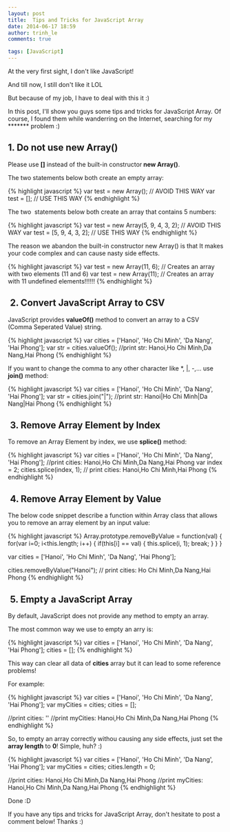 ```yaml
---
layout: post
title:  Tips and Tricks for JavaScript Array
date: 2014-06-17 18:59
author: trinh_le
comments: true

tags: [JavaScript]
---
```


At the very first sight, I don't like JavaScript!

And till now, I still don't like it LOL

But because of my job, I have to deal with this it :)

In this post, I'll show you guys some tips and tricks for JavaScript Array. Of course, I found them while wanderring on the Internet, searching for my ******* problem :)

<!--more-->
<h2>1. Do not use new Array()</h2>
Please use <strong>[]</strong> instead of the built-in constructor<strong> new Array()</strong>.

The two statements below both create an empty array:

{% highlight javascript %}
var test = new Array(); // AVOID THIS WAY
var test = []; // USE THIS WAY
{% endhighlight %}

The two  statements below both create an array that contains 5 numbers:

{% highlight javascript %}
var test = new Array(5, 9, 4, 3, 2); // AVOID THIS WAY
var test = [5, 9, 4, 3, 2]; // USE THIS WAY
{% endhighlight %}

The reason we abandon the built-in constructor new Array() is that It makes your code complex and can cause nasty side effects.

{% highlight javascript %}
var test = new Array(11, 6);    // Creates an array with two elements (11 and 6)
var test = new Array(11);	// Creates an array with 11 undefined elements!!!!!!
{% endhighlight %}

<h2> 2. Convert JavaScript Array to CSV</h2>
JavaScript provides <strong>valueOf()</strong> method to convert an array to a CSV (Comma Seperated Value) string.

{% highlight javascript %}
var cities = ['Hanoi', 'Ho Chi Minh', 'Da Nang', 'Hai Phong'];
var str = cities.valueOf();
//print str: Hanoi,Ho Chi Minh,Da Nang,Hai Phong
{% endhighlight %}

If you want to change the comma to any other character like *, |, -,... use <strong>join()</strong> method:

{% highlight javascript %}
var cities = ['Hanoi', 'Ho Chi Minh', 'Da Nang', 'Hai Phong'];
var str = cities.join(&quot;|&quot;);
//print str: Hanoi|Ho Chi Minh|Da Nang|Hai Phong
{% endhighlight %}

<h2> 3. Remove Array Element by Index</h2>
To remove an Array Element by index, we use <strong>splice()</strong> method:

{% highlight javascript %}
var cities = ['Hanoi', 'Ho Chi Minh', 'Da Nang', 'Hai Phong'];
//print cities: Hanoi,Ho Chi Minh,Da Nang,Hai Phong
var index = 2;
cities.splice(index, 1);
// print cities: Hanoi,Ho Chi Minh,Hai Phong
{% endhighlight %}

<h2> 4. Remove Array Element by Value</h2>
The below code snippet describe a function within Array class that allows you to remove an array element by an input value:

{% highlight javascript %}
Array.prototype.removeByValue = function(val) {
    for(var i=0; i&lt;this.length; i++) {
        if(this[i] == val) {
            this.splice(i, 1);
            break;
        }
    }
}

var cities = ['Hanoi', 'Ho Chi Minh', 'Da Nang', 'Hai Phong'];

cities.removeByValue(&quot;Hanoi&quot;);
// print cities: Ho Chi Minh,Da Nang,Hai Phong
{% endhighlight %}

<h2> 5. Empty a JavaScript Array</h2>
By default, JavaScript does not provide any method to empty an array.

The most common way we use to empty an arry is:

{% highlight javascript %}
var cities = ['Hanoi', 'Ho Chi Minh', 'Da Nang', 'Hai Phong'];
cities = [];
{% endhighlight %}

This way can clear all data of <strong>cities</strong> array but it can lead to some reference problems!

For example:

{% highlight javascript %}
var cities = ['Hanoi', 'Ho Chi Minh', 'Da Nang', 'Hai Phong'];
var myCities = cities;
cities = [];

//print cities: ''
//print myCities: Hanoi,Ho Chi Minh,Da Nang,Hai Phong
{% endhighlight %}

So, to empty an array correctly withou causing any side effects, just set the<strong> array length</strong> to <strong>0</strong>! Simple, huh? :)

{% highlight javascript %}
var cities = ['Hanoi', 'Ho Chi Minh', 'Da Nang', 'Hai Phong'];
var myCities = cities;
cities.length = 0;

//print cities: Hanoi,Ho Chi Minh,Da Nang,Hai Phong
//print myCities: Hanoi,Ho Chi Minh,Da Nang,Hai Phong
{% endhighlight %}

Done :D

If you have any tips and tricks for JavaScript Array, don't hesitate to post a comment below! Thanks :)

